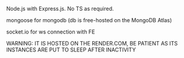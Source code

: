Node.js with Express.js. No TS as required. 

mongoose for mongodb (db is free-hosted on the MongoDB Atlas)

socket.io for ws connection with FE


WARNING: IT IS HOSTED ON THE RENDER.COM, BE PATIENT AS ITS INSTANCES ARE PUT TO SLEEP AFTER INACTIVITY
